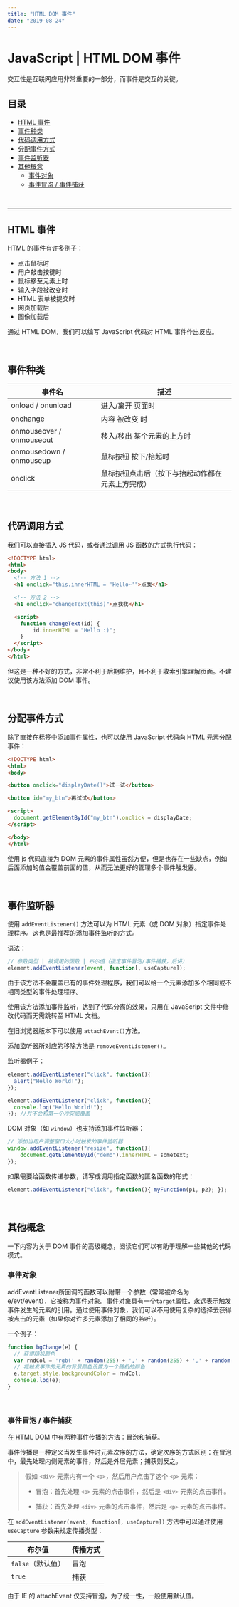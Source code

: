 ```yaml
---
title: "HTML DOM 事件"
date: "2019-08-24"
---
```


# JavaScript | HTML DOM 事件

交互性是互联网应用非常重要的一部分，而事件是交互的关键。

## 目录 <!-- omit in toc -->

- [HTML 事件](#html-事件)
- [事件种类](#事件种类)
- [代码调用方式](#代码调用方式)
- [分配事件方式](#分配事件方式)
- [事件监听器](#事件监听器)
- [其他概念](#其他概念)
  - [事件对象](#事件对象)
  - [事件冒泡 / 事件捕获](#事件冒泡--事件捕获)

<br>

---

## HTML 事件

HTML 的事件有许多例子：

- 点击鼠标时
- 用户敲击按键时
- 鼠标移至元素上时
- 输入字段被改变时
- HTML 表单被提交时
- 网页加载后
- 图像加载后

通过 HTML DOM，我们可以编写 JavaScript 代码对 HTML 事件作出反应。

<br/>

## 事件种类

| 事件名                   | 描述                                             |
| ------------------------ | ------------------------------------------------ |
| onload / onunload        | 进入/离开 页面时                                 |
| onchange                 | 内容 被改变 时                                   |
| onmouseover / onmouseout | 移入/移出 某个元素的上方时                       |
| onmousedown / onmouseup  | 鼠标按钮 按下/抬起时                             |
| onclick                  | 鼠标按钮点击后（按下与抬起动作都在元素上方完成） |

<br/>

## 代码调用方式

我们可以直接插入 JS 代码，或者通过调用 JS 函数的方式执行代码：

```html
<!DOCTYPE html>
<html>
<body>
  <!-- 方法 1 -->
  <h1 onclick="this.innerHTML = 'Hello~'">点我</h1>

  <!-- 方法 2 -->
  <h1 onclick="changeText(this)">点我我</h1>

  <script>
    function changeText(id) {
        id.innerHTML = "Hello :)";
    }
  </script>
</body>
</html>
```

但这是一种不好的方式，非常不利于后期维护，且不利于收索引擎理解页面。不建议使用该方法添加 DOM 事件。

<br/>

## 分配事件方式

除了直接在标签中添加事件属性，也可以使用 JavaScript 代码向 HTML 元素分配事件：

```html
<!DOCTYPE html>
<html>
<body>

<button onclick="displayDate()">试一试</button>

<button id="my_btn">再试试</button>

<script>
  document.getElementById("my_btn").onclick = displayDate;
</script>

</body>
</html>
```

使用 js 代码直接为 DOM 元素的事件属性虽然方便，但是也存在一些缺点，例如后面添加的值会覆盖前面的值，从而无法更好的管理多个事件触发器。

<br/>

## 事件监听器

使用 `addEventListener()` 方法可以为 HTML 元素（或 DOM 对象）指定事件处理程序。这也是最推荐的添加事件监听的方式。

语法：

```js
// 参数类型 | 被调用的函数 | 布尔值（指定事件冒泡/事件捕获，后讲）
element.addEventListener(event, function[, useCapture]);
```

由于该方法不会覆盖已有的事件处理程序，我们可以给一个元素添加多个相同或不相同类型的事件处理程序。

使用该方法添加事件监听，达到了代码分离的效果，只用在 JavaScript 文件中修改代码而无需跳转至 HTML 文档。

在旧浏览器版本下可以使用 `attachEvent()`方法。

添加监听器所对应的移除方法是 `removeEventListener()`。

监听器例子：

```js
element.addEventListener("click", function(){
  alert("Hello World!");
});

element.addEventListener("click", function(){
  console.log("Hello World!");
}); //并不会和第一个冲突或覆盖
```

DOM 对象（如 `window`）也支持添加事件监听器：

```js
// 添加当用户调整窗口大小时触发的事件监听器
window.addEventListener("resize", function(){
    document.getElementById("demo").innerHTML = sometext;
});
```

如果需要给函数传递参数，请写成调用指定函数的匿名函数的形式：

```js
element.addEventListener("click", function(){ myFunction(p1, p2); });
```

<br/>

## 其他概念

一下内容为关于 DOM 事件的高级概念，阅读它们可以有助于理解一些其他的代码模式。

### 事件对象

addEventListener所回调的函数可以附带一个参数（常常被命名为 e/evt/event），它被称为事件对象。事件对象具有一个`target`属性，永远表示触发事件发生的元素的引用。通过使用事件对象，我们可以不用使用复杂的选择去获得被点击的元素（如果你对许多元素添加了相同的监听）。

一个例子：

```js
function bgChange(e) {
  // 获得随机颜色
  var rndCol = 'rgb(' + random(255) + ',' + random(255) + ',' + random(255) + ')';
  // 将触发事件的元素的背景颜色设置为一个随机的颜色
  e.target.style.backgroundColor = rndCol;
  console.log(e);
}
```

<br/>

### 事件冒泡 / 事件捕获

在 HTML DOM 中有两种事件传播的方法：冒泡和捕获。

事件传播是一种定义当发生事件时元素次序的方法，确定次序的方式区别：在冒泡中，最先处理内侧元素的事件，然后是外层元素；捕获则反之。

> 假如 `<div>` 元素内有一个 `<p>`，然后用户点击了这个 `<p>` 元素：
>
> - 冒泡：首先处理 `<p>` 元素的点击事件，然后是 `<div>` 元素的点击事件。
>
> - 捕获：首先处理 `<div>` 元素的点击事件，然后是 `<p>` 元素的点击事件。

在 `addEventListener(event, function[, useCapture])` 方法中可以通过使用 `useCapture` 参数来规定传播类型：

| 布尔值            | 传播方式 |
| ----------------- | -------- |
| `false`（默认值） | 冒泡     |
| `true`            | 捕获     |

由于 IE 的 attachEvent 仅支持冒泡，为了统一性，一般使用默认值。

<br/>

<!-- 变量区 -->

[DOM 树]: https://www.w3school.com.cn/i/ct_htmltree.gif
